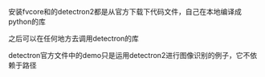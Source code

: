 安装fvcore和的detectron2都是从官方下载下代码文件，自己在本地编译成python的库

之后可以在任何地方去调用detectron的库

detectron官方文件中的demo只是运用detectron2进行图像识别的例子，它不依赖于路径

